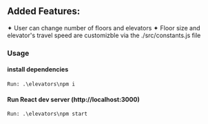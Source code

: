## Added Features:

✦ User can change number of floors and elevators
✦ Floor size and elevator's travel speed are customizble via the ./src/constants.js file

### Usage
#### install dependencies
```
Run: .\elevators\npm i
```
#### Run React dev server (http://localhost:3000)
```
Run: .\elevators\npm start
```
